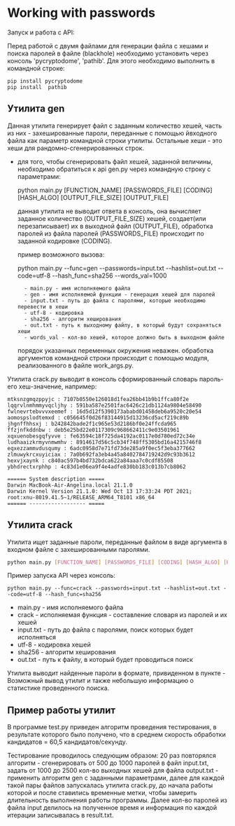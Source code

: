 # Working with passwords

Запуск и работа с API:

Перед работой с двумя файлами для генерации файла с хешами и поиска паролей в файле (blackhole) необходимо установить через консоль 'pycryptodome', 'pathib'. Для этого необходимо выполнить в командной строке:

```
pip install pycryptodome  
pip install  pathib
``` 

## Утилита gen
Данная утилита генерирует файл с заданным количество хешей, часть из них - захешированные пароли, переданные с помощью йвходного файла как параметр командной строки утилиты. Остальные хеши - это хеши для рандомно-сгенерированных строк.
- для того, чтобы сгенерировать файл хешей, заданной величины, необходимо обратиться к api gen.py через командную строку с параметрами:
 
     python main.py [FUNCTION_NAME] [PASSWORDS_FILE] [CODING] [HASH_ALGO] [OUTPUT_FILE_SIZE] [OUTPUT_FILE]
    
      
     данная утилита не выводит ответа в консоль, она вычисляет заданное количество (OUTPUT_FILE_SIZE) хешей, создает(или перезаписывает) их в выходной          файл (OUTPUT_FILE), обработка паролей из файла паролей (PASSWORDS_FILE) происходит по заданной кодировке (CODING).
      
     пример возможного вызова:
      
     python main.py --func=gen --passwords=input.txt --hashlist=out.txt --code=utf-8 --hash_func=sha256 --words_val=1000 
      
        - main.py - имя исполняемого файла
        - gen - имя исполняемой функции - генерация хешей для паролей
        - input.txt - путь до файла с паролями, которые необходимо перевести в хеши
        - utf-8 - кодировка
        - sha256 - алгоритм хеширования
        - out.txt - путь к выходному файлу, в который будут сохраняться хеши
        - words_val - кол-во хешей, которое должно быть в выходном файле
  
     порядок указанных переменных окружения неважен. обработка аргументов командной строки происходит с помощью модуля, реализованного в файле work_args.py. 
     
Утилита crack.py выводит в консоль сформированный словарь пароль-его хеш-значение, например:
```
mtksnzgmqzppyjc : 7107b0550e126018d1fea26bb41b9b1ffca80f2e
lqqrvlnmhmmyvqcljhy : 591ba587e2501fac6426c21db1124a9804e58490
fwlnevrtebvvvxeemef : 16d5d12f5390173ababd01458deb6a9520c20e54
aomospslodtemxd : c056645f0d26f83144915d13236cd5acf219c89b
jhgnffhhsxj : b242842bade2f1c965e53d2186bf0e24ffcda965
ffzjnfkddnbw : deb5e25bd22e0117309c968662411c9e03501961
xqxuenobesgqfyvve : fe63594c18f725da4192ac0117e0d780ed72c34e
ludhaaizkrmyvnmwmhv : 8914617d56c5cb34f748ff5305bd16a4215746f8
eqxezzammvdusqumy : 6adc0958d7e71fd73de285a9f0ec5f3eba377662
zlmuwykrcxuyiciax : 7a0b692fa3eb4a45a8402784719242d9c93b3612
hexvjxaynk : c840ac597b4bd732bdca622a84aaa7c0cdf85508
ybhdrectxrphhp : 4c83d1e06ea9f4e4adfe830bb183c013b7cb8062

====== System description =====
Darwin MacBook-Air-Angelina.local 21.1.0 
Darwin Kernel Version 21.1.0: Wed Oct 13 17:33:24 PDT 2021; 
root:xnu-8019.41.5~1/RELEASE_ARM64_T8101 x86_64
====== ------------------ =====
```

  
  
## Утилита crack

Утилита ищет заданные пароли, переданные файлом в виде аргумента в входном файле с захешированными паролями.   

```bash
python main.py [FUNCTION_NAME] [PASSWORDS_FILE] [CODING] [HASH_ALGO] [HASHLIST_FILE]
```
Пример запуска API через консоль: 

```
python main.py --func=crack --passwords=input.txt --hashlist=out.txt --code=utf-8 --hash_func=sha256
```
  
- main.py - имя исполняемого файла
- crack - исполняемая функция - составление словаря из паролей и их хешей
- input.txt - путь до файла с паролями, поиск которых будет исполняться
- utf-8 - кодировка хешей
- sha256 - алгоритм хеширования
- out.txt - путь к файлу, в который будет проводиться поиск 

Утилита выводит найденные пароли в формате, привиденном в пункте - Возможный вывод утилит и также небольшую информацию о статистике проведенного поиска. 

## Пример работы утилит

В программе test.py приведен алгоритм проведения тестирования, в результате которого было получено, что в среднем скорость обработки кандидатов = 60,5 кандидатов/секунду.

Тестирование проводилось следующим образом: 20 раз повторялся алгоритм - сгенерировать от 500 до 1000 паролей в файл input.txt, задать от 1000 до 2500 кол-во выходных хешей для файла output.txt - применить алгоритм gen с заданными параметрами, далее для каждой такой пары файлов запускалась утилита crack.py, до начала работы которой и после ставились временные метки, чтобы замерить длительность выполнения работы программы. Далее кол-во паролей из файла input делилось на полученное время и информация по каждой итерации записывалась в result.txt.



